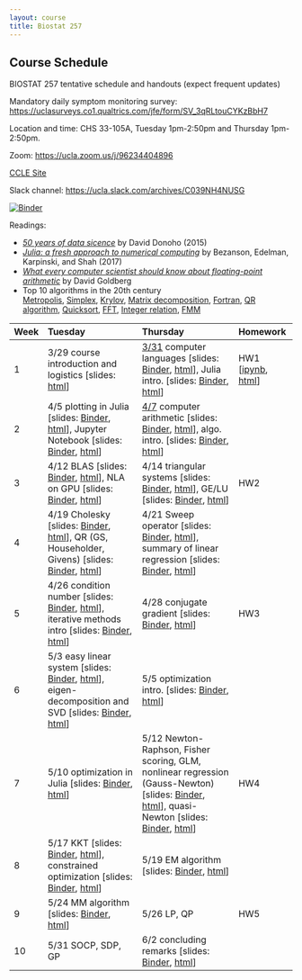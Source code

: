 ```yaml
---
layout: course
title: Biostat 257
---
```


## Course Schedule

BIOSTAT 257 tentative schedule and handouts (expect frequent updates)

Mandatory daily symptom monitoring survey: <https://uclasurveys.co1.qualtrics.com/jfe/form/SV_3qRLtouCYKzBbH7>

Location and time: CHS 33-105A, Tuesday 1pm-2:50pm and Thursday 1pm-2:50pm.

Zoom: <https://ucla.zoom.us/j/96234404896>

[CCLE Site](https://ccle.ucla.edu/course/view/22S-BIOSTAT257-1)

Slack channel: <https://ucla.slack.com/archives/C039NH4NUSG>

[![Binder](https://mybinder.org/badge_logo.svg)](https://mybinder.org/v2/gh/ucla-biostat-257/2022spring/master)

Readings:  

* [_50 years of data sicence_](../readings/Donoho15FiftyYearsDataScience.pdf) by David Donoho (2015)  
* [_Julia: a fresh approach to numerical computing_](../readings/BezansonEdelmanKarpinskiShah17Julia.pdf) by Bezanson, Edelman, Karpinski, and Shah (2017)  
* [_What every computer scientist should know about floating-point arithmetic_](../readings/Goldberg91FloatingPoint.pdf) by David Goldberg  
* Top 10 algorithms in the 20th century  
[Metropolis](../readings/metropolis.pdf), [Simplex](../readings/simplex.pdf), [Krylov](../readings/krylov.pdf), [Matrix decomposition](../readings/decomp.pdf), [Fortran](../readings/fortran.pdf), [QR algorithm](../readings/qr.pdf), [Quicksort](../readings/qsort.pdf), [FFT](../readings/fft.pdf), [Integer relation](../readings/integer.pdf), [FMM](../readings/fmm.pdf)  

| Week | Tuesday | Thursday | Homework |
|:-----------|:-----------|:------------|:------------|
| 1 | 3/29 course introduction and logistics \[slides: [html](../slides/01-intro/intro.html)\] | [3/31](http://ucla-biostat-257.github.io/2022spring/biostat257spring2022/2022/03/31/week1-day2.html) computer languages \[slides: [Binder](https://mybinder.org/v2/gh/ucla-biostat-257/2022spring/master?filepath=slides%2F02-langs%2Flangs.ipynb), [html](../slides/02-langs/langs.html)\], Julia intro. \[slides: [Binder](https://mybinder.org/v2/gh/ucla-biostat-257/2022spring/master?filepath=slides%2F03-juliaintro%2Fjuliaintro.ipynb), [html](../slides/03-juliaintro/juliaintro.html)\] | HW1 \[[ipynb](https://raw.githubusercontent.com/ucla-biostat-257/2022spring/master/hw/hw1/hw01.ipynb), [html](../hw/hw1/hw01.html)\] |
| 2 | 4/5 plotting in Julia \[slides: [Binder](https://mybinder.org/v2/gh/ucla-biostat-257/2022spring/master?filepath=slides%2F04-juliaplot%2Fjuliaplots.ipynb), [html](../slides/04-juliaplot/juliaplots.html)\], Jupyter Notebook \[slides: [Binder](https://mybinder.org/v2/gh/ucla-biostat-257/2022spring/master?filepath=slides%2F05-jupyter%2Fjupyter.ipynb), [html](../slides/05-jupyter/jupyter.html)\] | [4/7](http://ucla-biostat-257.github.io/2022spring/biostat257spring2022/2022/04/07/week2-day2.html) computer arithmetic \[slides: [Binder](https://mybinder.org/v2/gh/ucla-biostat-257/2022spring/master?filepath=slides%2F06-arith%2Farith.ipynb), [html](../slides/06-arith/arith.html)\], algo. intro. \[slides: [Binder](https://mybinder.org/v2/gh/ucla-biostat-257/2022spring/master?filepath=slides%2F07-algo%2Falgo.ipynb), [html](../slides/07-algo/algo.html)\] | |
| 3 | 4/12 BLAS \[slides: [Binder](https://mybinder.org/v2/gh/ucla-biostat-257/2022spring/master?filepath=slides%2F08-numalgintro%2Fnumalgintro.ipynb), [html](../slides/08-numalgintro/numalgintro.html)\], NLA on GPU \[slides: [Binder](https://mybinder.org/v2/gh/ucla-biostat-257/2022spring/master?filepath=slides%2F09-juliagpu%2Fjuliagpu.ipynb), [html](../slides/09-juliagpu/juliagpu.html)\] | 4/14 triangular systems \[slides: [Binder](https://mybinder.org/v2/gh/ucla-biostat-257/2022spring/master?filepath=slides%2F10-trisys%2Ftrisys.ipynb), [html](../slides/10-trisys/trisys.html)\], GE/LU \[slides: [Binder](https://mybinder.org/v2/gh/ucla-biostat-257/2022spring/master?filepath=slides%2F11-gelu%2Fgelu.ipynb), [html](../slides/11-gelu/gelu.html)\] | HW2 |
| 4 | 4/19 Cholesky \[slides: [Binder](https://mybinder.org/v2/gh/ucla-biostat-257/2022spring/master?filepath=slides%2F12-chol%2Fchol.ipynb), [html](../slides/12-chol/chol.html)\], QR (GS, Householder, Givens) \[slides: [Binder](https://mybinder.org/v2/gh/ucla-biostat-257/2022spring/master?filepath=slides%2F13-qr%2Fqr.ipynb), [html](../slides/13-qr/qr.html)\] | 4/21 Sweep operator \[slides: [Binder](https://mybinder.org/v2/gh/ucla-biostat-257/2022spring/master?filepath=slides%2F14-sweep%2Fsweep.ipynb), [html](../slides/14-sweep/sweep.html)\], summary of linear regression \[slides: [Binder](https://mybinder.org/v2/gh/ucla-biostat-257/2022spring/master?filepath=slides%2F15-linreg%2Flinreg.ipynb), [html](../slides/15-linreg/linreg.html)\] | |
| 5 | 4/26 condition number \[slides: [Binder](https://mybinder.org/v2/gh/ucla-biostat-257/2022spring/master?filepath=slides%2F16-cond%2Fcond.ipynb), [html](../slides/16-cond/cond.html)\], iterative methods intro \[slides: [Binder](https://mybinder.org/v2/gh/ucla-biostat-257/2022spring/master?filepath=slides%2F17-iterative%iterative.ipynb), [html](../slides/17-iterative/iterative.html)\] | 4/28 conjugate gradient  \[slides: [Binder](https://mybinder.org/v2/gh/ucla-biostat-257/2022spring/master?filepath=slides%2F18-cg%cg.ipynb), [html](../slides/18-cg/cg.html)\] | HW3 |
| 6 | 5/3 easy linear system \[slides: [Binder](https://mybinder.org/v2/gh/ucla-biostat-257/2022spring/master?filepath=slides%2F19-easylineq%easylineq.ipynb), [html](../slides/19-easylineq/easylineq.html)\], eigen-decomposition and SVD \[slides: [Binder](https://mybinder.org/v2/gh/ucla-biostat-257/2022spring/master?filepath=slides%2F20-eigsvd%eigsvd.ipynb), [html](../slides/20-eigsvd/eigsvd.html)\] | 5/5 optimization intro. \[slides: [Binder](https://mybinder.org/v2/gh/ucla-biostat-257/2022spring/master?filepath=slides%2F21-optmintro%optmintro.ipynb), [html](../slides/21-optmintro/optmintro.html)\] | | 
| 7 | 5/10 optimization in Julia \[slides: [Binder](https://mybinder.org/v2/gh/ucla-biostat-257/2022spring/master?filepath=slides%2F22-juliaopt%juliaopt.ipynb), [html](../slides/22-juliaopt/juliaopt.html)\] | 5/12 Newton-Raphson, Fisher scoring, GLM, nonlinear regression (Gauss-Newton) \[slides: [Binder](https://mybinder.org/v2/gh/ucla-biostat-257/2022spring/master?filepath=slides%2F23-newton%newton.ipynb), [html](../slides/23-newton/newton.html)\], quasi-Newton \[slides: [Binder](https://mybinder.org/v2/gh/ucla-biostat-257/2022spring/master?filepath=slides%2F24-quasinewton%quasinewton.ipynb), [html](../slides/24-quasinewton/quasinewton.html)\] | HW4 |  
| 8 | 5/17 KKT \[slides: [Binder](https://mybinder.org/v2/gh/ucla-biostat-257/2022spring/master?filepath=slides%2F27-kkt%kkt.ipynb), [html](../slides/27-kkt/kkt.html)\], constrained optimization \[slides: [Binder](https://mybinder.org/v2/gh/ucla-biostat-257/2022spring/master?filepath=slides%2F28-newtoncontr%newton_constr.ipynb), [html](../slides/28-newtoncontr/newton_constr.html)\] | 5/19 EM algorithm \[slides: [Binder](https://mybinder.org/v2/gh/ucla-biostat-257/2022spring/master?filepath=slides%2F25-em%em.ipynb), [html](../slides/25-em/em.html)\] | |  
| 9 | 5/24 MM algorithm \[slides: [Binder](https://mybinder.org/v2/gh/ucla-biostat-257/2022spring/master?filepath=slides%2F26-mm%mm.ipynb), [html](../slides/26-mm/mm.html)\] | 5/26 LP, QP | HW5 |  
| 10 | 5/31 SOCP, SDP, GP | 6/2 concluding remarks \[slides: [Binder](https://mybinder.org/v2/gh/ucla-biostat-257/2022spring/master?filepath=slides%2F34-coda%coda.ipynb), [html](../slides/34-coda/coda.html)\] | |  
